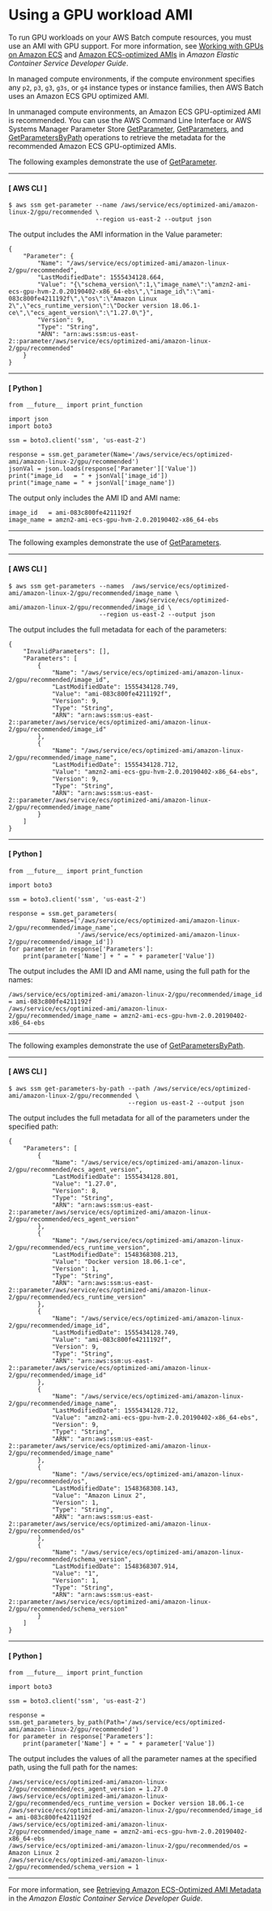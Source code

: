 # Using a GPU workload AMI<a name="batch-gpu-ami"></a>

To run GPU workloads on your AWS Batch compute resources, you must use an AMI with GPU support\. For more information, see [Working with GPUs on Amazon ECS](https://docs.aws.amazon.com/AmazonECS/latest/developerguide/ecs-gpu.html) and [Amazon ECS\-optimized AMIs](https://docs.aws.amazon.com/AmazonECS/latest/developerguide/ecs-optimized_AMI.html) in *Amazon Elastic Container Service Developer Guide*\.

In managed compute environments, if the compute environment specifies any `p2`, `p3`, `g3`, `g3s`, or `g4` instance types or instance families, then AWS Batch uses an Amazon ECS GPU optimized AMI\.

In unmanaged compute environments, an Amazon ECS GPU\-optimized AMI is recommended\. You can use the AWS Command Line Interface or AWS Systems Manager Parameter Store [GetParameter](https://docs.aws.amazon.com/systems-manager/latest/APIReference/API_GetParameter.html), [GetParameters](https://docs.aws.amazon.com/systems-manager/latest/APIReference/API_GetParameters.html), and [GetParametersByPath](https://docs.aws.amazon.com/systems-manager/latest/APIReference/API_GetParametersByPath.html) operations to retrieve the metadata for the recommended Amazon ECS GPU\-optimized AMIs\.

The following examples demonstrate the use of [GetParameter](https://docs.aws.amazon.com/systems-manager/latest/APIReference/API_GetParameter.html)\.

------
#### [ AWS CLI ]

```
$ aws ssm get-parameter --name /aws/service/ecs/optimized-ami/amazon-linux-2/gpu/recommended \
                        --region us-east-2 --output json
```

The output includes the AMI information in the Value parameter:

```
{
    "Parameter": {
        "Name": "/aws/service/ecs/optimized-ami/amazon-linux-2/gpu/recommended",
        "LastModifiedDate": 1555434128.664,
        "Value": "{\"schema_version\":1,\"image_name\":\"amzn2-ami-ecs-gpu-hvm-2.0.20190402-x86_64-ebs\",\"image_id\":\"ami-083c800fe4211192f\",\"os\":\"Amazon Linux 2\",\"ecs_runtime_version\":\"Docker version 18.06.1-ce\",\"ecs_agent_version\":\"1.27.0\"}",
        "Version": 9,
        "Type": "String",
        "ARN": "arn:aws:ssm:us-east-2::parameter/aws/service/ecs/optimized-ami/amazon-linux-2/gpu/recommended"
    }
}
```

------
#### [ Python ]

```
from __future__ import print_function

import json
import boto3

ssm = boto3.client('ssm', 'us-east-2')

response = ssm.get_parameter(Name='/aws/service/ecs/optimized-ami/amazon-linux-2/gpu/recommended')
jsonVal = json.loads(response['Parameter']['Value'])
print("image_id   = " + jsonVal['image_id'])
print("image_name = " + jsonVal['image_name'])
```

The output only includes the AMI ID and AMI name:

```
image_id   = ami-083c800fe4211192f
image_name = amzn2-ami-ecs-gpu-hvm-2.0.20190402-x86_64-ebs
```

------

The following examples demonstrate the use of [GetParameters](https://docs.aws.amazon.com/systems-manager/latest/APIReference/API_GetParameters.html)\.

------
#### [ AWS CLI ]

```
$ aws ssm get-parameters --names  /aws/service/ecs/optimized-ami/amazon-linux-2/gpu/recommended/image_name \
                                  /aws/service/ecs/optimized-ami/amazon-linux-2/gpu/recommended/image_id \
                         --region us-east-2 --output json
```

The output includes the full metadata for each of the parameters:

```
{
    "InvalidParameters": [],
    "Parameters": [
        {
            "Name": "/aws/service/ecs/optimized-ami/amazon-linux-2/gpu/recommended/image_id",
            "LastModifiedDate": 1555434128.749,
            "Value": "ami-083c800fe4211192f",
            "Version": 9,
            "Type": "String",
            "ARN": "arn:aws:ssm:us-east-2::parameter/aws/service/ecs/optimized-ami/amazon-linux-2/gpu/recommended/image_id"
        },
        {
            "Name": "/aws/service/ecs/optimized-ami/amazon-linux-2/gpu/recommended/image_name",
            "LastModifiedDate": 1555434128.712,
            "Value": "amzn2-ami-ecs-gpu-hvm-2.0.20190402-x86_64-ebs",
            "Version": 9,
            "Type": "String",
            "ARN": "arn:aws:ssm:us-east-2::parameter/aws/service/ecs/optimized-ami/amazon-linux-2/gpu/recommended/image_name"
        }
    ]
}
```

------
#### [ Python ]

```
from __future__ import print_function

import boto3

ssm = boto3.client('ssm', 'us-east-2')

response = ssm.get_parameters(
            Names=['/aws/service/ecs/optimized-ami/amazon-linux-2/gpu/recommended/image_name',
                   '/aws/service/ecs/optimized-ami/amazon-linux-2/gpu/recommended/image_id'])
for parameter in response['Parameters']:
    print(parameter['Name'] + " = " + parameter['Value'])
```

The output includes the AMI ID and AMI name, using the full path for the names:

```
/aws/service/ecs/optimized-ami/amazon-linux-2/gpu/recommended/image_id = ami-083c800fe4211192f
/aws/service/ecs/optimized-ami/amazon-linux-2/gpu/recommended/image_name = amzn2-ami-ecs-gpu-hvm-2.0.20190402-x86_64-ebs
```

------

The following examples demonstrate the use of [GetParametersByPath](https://docs.aws.amazon.com/systems-manager/latest/APIReference/API_GetParametersByPath.html)\.

------
#### [ AWS CLI ]

```
$ aws ssm get-parameters-by-path --path /aws/service/ecs/optimized-ami/amazon-linux-2/gpu/recommended \
                                 --region us-east-2 --output json
```

The output includes the full metadata for all of the parameters under the specified path:

```
{
    "Parameters": [
        {
            "Name": "/aws/service/ecs/optimized-ami/amazon-linux-2/gpu/recommended/ecs_agent_version",
            "LastModifiedDate": 1555434128.801,
            "Value": "1.27.0",
            "Version": 8,
            "Type": "String",
            "ARN": "arn:aws:ssm:us-east-2::parameter/aws/service/ecs/optimized-ami/amazon-linux-2/gpu/recommended/ecs_agent_version"
        },
        {
            "Name": "/aws/service/ecs/optimized-ami/amazon-linux-2/gpu/recommended/ecs_runtime_version",
            "LastModifiedDate": 1548368308.213,
            "Value": "Docker version 18.06.1-ce",
            "Version": 1,
            "Type": "String",
            "ARN": "arn:aws:ssm:us-east-2::parameter/aws/service/ecs/optimized-ami/amazon-linux-2/gpu/recommended/ecs_runtime_version"
        },
        {
            "Name": "/aws/service/ecs/optimized-ami/amazon-linux-2/gpu/recommended/image_id",
            "LastModifiedDate": 1555434128.749,
            "Value": "ami-083c800fe4211192f",
            "Version": 9,
            "Type": "String",
            "ARN": "arn:aws:ssm:us-east-2::parameter/aws/service/ecs/optimized-ami/amazon-linux-2/gpu/recommended/image_id"
        },
        {
            "Name": "/aws/service/ecs/optimized-ami/amazon-linux-2/gpu/recommended/image_name",
            "LastModifiedDate": 1555434128.712,
            "Value": "amzn2-ami-ecs-gpu-hvm-2.0.20190402-x86_64-ebs",
            "Version": 9,
            "Type": "String",
            "ARN": "arn:aws:ssm:us-east-2::parameter/aws/service/ecs/optimized-ami/amazon-linux-2/gpu/recommended/image_name"
        },
        {
            "Name": "/aws/service/ecs/optimized-ami/amazon-linux-2/gpu/recommended/os",
            "LastModifiedDate": 1548368308.143,
            "Value": "Amazon Linux 2",
            "Version": 1,
            "Type": "String",
            "ARN": "arn:aws:ssm:us-east-2::parameter/aws/service/ecs/optimized-ami/amazon-linux-2/gpu/recommended/os"
        },
        {
            "Name": "/aws/service/ecs/optimized-ami/amazon-linux-2/gpu/recommended/schema_version",
            "LastModifiedDate": 1548368307.914,
            "Value": "1",
            "Version": 1,
            "Type": "String",
            "ARN": "arn:aws:ssm:us-east-2::parameter/aws/service/ecs/optimized-ami/amazon-linux-2/gpu/recommended/schema_version"
        }
    ]
}
```

------
#### [ Python ]

```
from __future__ import print_function

import boto3

ssm = boto3.client('ssm', 'us-east-2')

response = ssm.get_parameters_by_path(Path='/aws/service/ecs/optimized-ami/amazon-linux-2/gpu/recommended')
for parameter in response['Parameters']:
    print(parameter['Name'] + " = " + parameter['Value'])
```

The output includes the values of all the parameter names at the specified path, using the full path for the names:

```
/aws/service/ecs/optimized-ami/amazon-linux-2/gpu/recommended/ecs_agent_version = 1.27.0
/aws/service/ecs/optimized-ami/amazon-linux-2/gpu/recommended/ecs_runtime_version = Docker version 18.06.1-ce
/aws/service/ecs/optimized-ami/amazon-linux-2/gpu/recommended/image_id = ami-083c800fe4211192f
/aws/service/ecs/optimized-ami/amazon-linux-2/gpu/recommended/image_name = amzn2-ami-ecs-gpu-hvm-2.0.20190402-x86_64-ebs
/aws/service/ecs/optimized-ami/amazon-linux-2/gpu/recommended/os = Amazon Linux 2
/aws/service/ecs/optimized-ami/amazon-linux-2/gpu/recommended/schema_version = 1
```

------

For more information, see [Retrieving Amazon ECS\-Optimized AMI Metadata](https://docs.aws.amazon.com/AmazonECS/latest/developerguide/retrieve-ecs-optimized_AMI.html) in the *Amazon Elastic Container Service Developer Guide*\.